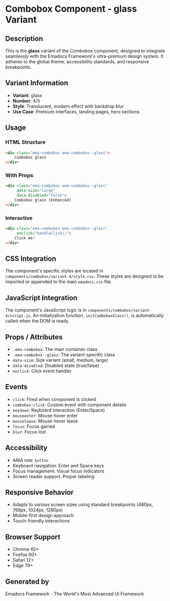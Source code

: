 # Combobox Component - glass Variant

## Description
This is the **glass** variant of the Combobox component, designed to integrate seamlessly with the Emadocs Framework's ultra-premium design system. It adheres to the global theme, accessibility standards, and responsive breakpoints.

## Variant Information
- **Variant**: glass
- **Number**: 4/5
- **Style**: Translucent, modern effect with backdrop blur
- **Use Case**: Premium interfaces, landing pages, hero sections

## Usage

### HTML Structure
```html
<div class="ema-combobox ema-combobox--glass">
    Combobox glass
</div>
```

### With Props
```html
<div class="ema-combobox ema-combobox--glass" 
     data-size="large" 
     data-disabled="false">
    Combobox glass (Enhanced)
</div>
```

### Interactive
```html
<div class="ema-combobox ema-combobox--glass" 
     onclick="handleClick()">
    Click me!
</div>
```

## CSS Integration
The component's specific styles are located in `components/combobox/variant-4/style.css`. These styles are designed to be imported or appended to the main `emadocs.css` file.

## JavaScript Integration
The component's JavaScript logic is in `components/combobox/variant-4/script.js`. An initialization function, `initComboboxGlass()`, is automatically called when the DOM is ready.

## Props / Attributes
- `.ema-combobox`: The main container class
- `.ema-combobox--glass`: The variant-specific class
- `data-size`: Size variant (small, medium, large)
- `data-disabled`: Disabled state (true/false)
- `onclick`: Click event handler

## Events
- `click`: Fired when component is clicked
- `combobox:click`: Custom event with component details
- `keydown`: Keyboard interaction (Enter/Space)
- `mouseenter`: Mouse hover enter
- `mouseleave`: Mouse hover leave
- `focus`: Focus gained
- `blur`: Focus lost

## Accessibility
- ARIA role: `button`
- Keyboard navigation: Enter and Space keys
- Focus management: Visual focus indicators
- Screen reader support: Proper labeling

## Responsive Behavior
- Adapts to various screen sizes using standard breakpoints (480px, 768px, 1024px, 1280px)
- Mobile-first design approach
- Touch-friendly interactions

## Browser Support
- Chrome 60+
- Firefox 60+
- Safari 12+
- Edge 79+

## Generated by
Emadocs Framework - The World's Most Advanced UI Framework
